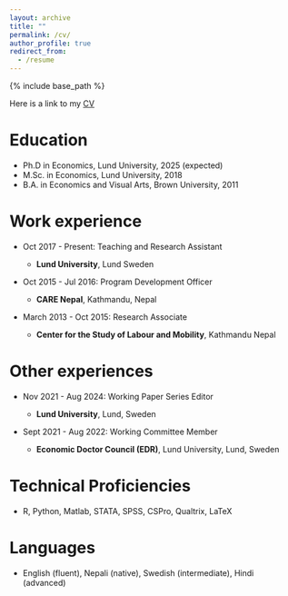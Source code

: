 ```yaml
---
layout: archive
title: ""
permalink: /cv/
author_profile: true
redirect_from:
  - /resume
---
```


{% include base_path %}

Here is a link to my [CV](https://raw.githubusercontent.com/prakritithami/prakritithami.github.io/_files/CV.pdf)


Education
======
* Ph.D in Economics, Lund University, 2025 (expected)
* M.Sc. in Economics, Lund University, 2018
* B.A. in Economics and Visual Arts, Brown University, 2011

Work experience
======
* Oct 2017 - Present: Teaching and Research Assistant
  * **Lund University**, Lund Sweden

* Oct 2015 - Jul 2016: Program Development Officer
  * **CARE Nepal**, Kathmandu, Nepal

* March 2013 - Oct 2015: Research Associate
  * **Center for the Study of Labour and Mobility**, Kathmandu Nepal

  
Other experiences
======
* Nov 2021 - Aug 2024: Working Paper Series Editor
  * **Lund University**, Lund, Sweden

* Sept 2021 - Aug 2022: Working Committee Member
  * **Economic Doctor Council (EDR)**, Lund University, Lund, Sweden
    
Technical Proficiencies
======
* R, Python, Matlab, STATA, SPSS, CSPro, Qualtrix, LaTeX

Languages
======
* English (fluent), Nepali (native), Swedish (intermediate), Hindi (advanced)

